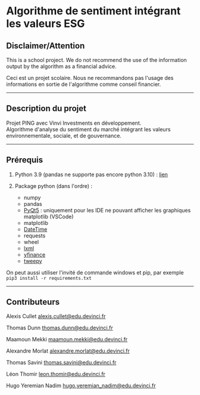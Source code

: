 # Algorithme de sentiment intégrant les valeurs ESG

## Disclaimer/Attention

This is a school project. We do not recommend the use of the information output by the algorithm as a financial advice.  

Ceci est un projet scolaire. Nous ne recommandons pas l'usage des informations en sortie de l'algorithme comme conseil financier.

---

## Description du projet

Projet PING avec Vinvi Investments en développement.  
Algorithme d'analyse du sentiment du marché intégrant les valeurs environnementale, sociale, et de gouvernance.

---

## Prérequis

1. Python 3.9 (pandas ne supporte pas encore python 3.10) : [lien](https://www.python.org/downloads/release/python-397/)

2. Package python (dans l'ordre) :
    * numpy
    * pandas
    * [PyQt5](https://pypi.org/project/PyQt5/) : uniquement pour les IDE ne pouvant afficher les graphiques matplotlib (VSCode)
    * matplotlib
    * [DateTime](https://pypi.org/project/DateTime/)
    * requests
    * wheel
    * [lxml](https://pypi.org/project/lxml/)
    * [yfinance](https://pypi.org/project/yfinance/)
    * [tweepy](https://pypi.org/project/tweepy/)

On peut aussi utiliser l'invité de commande windows et pip, par exemple `pip3 install -r requirements.txt`

---

## Contributeurs

Alexis Cullet <alexis.cullet@edu.devinci.fr>

Thomas Dunn <thomas.dunn@edu.devinci.fr>

Maamoun Mekki <maamoun.mekki@edu.devinci.fr>

Alexandre Morlat <alexandre.morlat@edu.devinci.fr>

Thomas Savini <thomas.savini@edu.devinci.fr>

Léon Thomir <leon.thomir@edu.devinci.fr>

Hugo Yeremian Nadim <hugo.yeremian_nadim@edu.devinci.fr>
